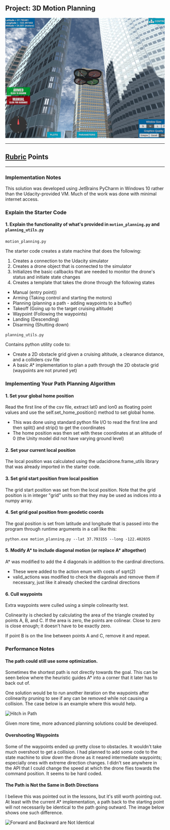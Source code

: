 ## Project: 3D Motion Planning
![Quad Image](misc/enroute.png)

---

## [Rubric](https://review.udacity.com/#!/rubrics/1534/view) Points 

---
### Implementation Notes

This solution was developed using JetBrains PyCharm in Windows 10 rather than the Udacity-provided VM. Much of the work was done with minimal internet access.


### Explain the Starter Code

#### 1. Explain the functionality of what's provided in `motion_planning.py` and `planning_utils.py`

`motion_planning.py`

The starter code creates a state machine that does the following:
1. Creates a connection to the Udacity simulator
2. Creates a drone object that is connected to the simulator
3. Initializes the basic callbacks that are needed to monitor the drone's status and initiate state changes
4. Creates a template that takes the drone through the following states
* Manual (entry point))
* Arming (Taking control and starting the motors)
* Planning (planning a path - adding waypoints to a buffer)
* Takeoff (Going up to the target cruising altitude)
* Waypoint (Following the waypoints)
* Landing (Descending)
* Disarming (Shutting down)

`planning_utils.py`

Contains python utility code to:
* Create a 2D obstacle grid given a cruising altitude, a clearance distance, and a colliders csv file
* A basic A* implementation to plan a path through the 2D obstacle grid (waypoints are not pruned yet)

### Implementing Your Path Planning Algorithm

#### 1. Set your global home position
Read the first line of the csv file, extract lat0 and lon0 as floating point values and use the self.set_home_position() method to set global home.
* This was done using standard python file I/O to read the first line and then split() and strip() to get the coordinates
* The home position was then set with these coordinates at an altitude of 0 (the Unity model did not have varying ground level)

#### 2. Set your current local position
The local position was calculated using the udacidrone.frame_utils library that was already imported in the starter code.

#### 3. Set grid start position from local position
The grid start position was set from the local position. Note that the grid position is in integer "grid" units so that they may be used as indices into a numpy array.

#### 4. Set grid goal position from geodetic coords
The goal position is set from latitude and longitude that is passed into the program through runtime arguments in a call like this:

```python.exe motion_planning.py --lat 37.793155 --long -122.402035```

#### 5. Modify A* to include diagonal motion (or replace A* altogether)
A* was modified to add the 4 diagonals in addition to the cardinal directions.
* These were added to the action enum with costs of sqrt(2)
* valid_actions was modified to check the diagonals and remove them if necessary, just like it already checked the cardinal directions 

#### 6. Cull waypoints 
Extra waypoints were culled using a simple colinearity test.

Colinearity is checked by calculating the area of the triangle created by points A, B, and C. If the area is zero, the points are colinear. Close to zero is close enough; it doesn't have to be exactly zero.

If point B is on the line between points A and C, remove it and repeat.


### Performance Notes

#### The path could still use some optimization.

Sometimes the shortest path is not directly towards the goal. This can be seen below where the heuristic guides A* into a corner that it later has to back out of.

One solution would be to run another iteration on the waypoints after colinearity pruning to see if any can be removed while not causing a collision. The case below is an example where this would help.


![Hitch in Path](misc/hitch.png)

Given more time, more advanced planning solutions could be developed.

#### Overshooting Waypoints

Some of the waypoints ended up pretty close to obstacles. It wouldn't take much overshoot to get a collision. I had planned to add some code to the state machine to slow down the drone as it neared intermediate waypoints; especially ones with extreme direction changes. I didn't see anywhere in the API that I could change the speed at which the drone flies towards the command position. It seems to be hard coded.  

#### The Path is Not the Same in Both Directions

I believe this was pointed out in the lessons, but it's still worth pointing out. At least with the current A* implementation, a path back to the starting point will not necessarily be identical to the path going outward. The image below shows one such difference.

![Forward and Backward are Not Identical](misc/path.png)

